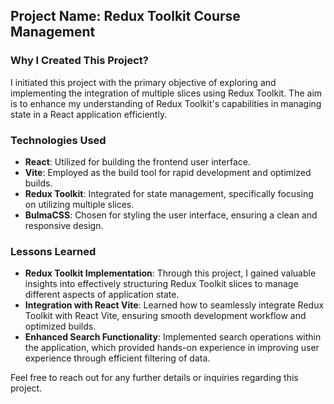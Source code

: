 ## Project Name: Redux Toolkit Course Management

### Why I Created This Project?

I initiated this project with the primary objective of exploring and implementing the integration of multiple slices using Redux Toolkit. The aim is to enhance my understanding of Redux Toolkit's capabilities in managing state in a React application efficiently.

### Technologies Used

- **React**: Utilized for building the frontend user interface.
- **Vite**: Employed as the build tool for rapid development and optimized builds.
- **Redux Toolkit**: Integrated for state management, specifically focusing on utilizing multiple slices.
- **BulmaCSS**: Chosen for styling the user interface, ensuring a clean and responsive design.

### Lessons Learned

- **Redux Toolkit Implementation**: Through this project, I gained valuable insights into effectively structuring Redux Toolkit slices to manage different aspects of application state.
- **Integration with React Vite**: Learned how to seamlessly integrate Redux Toolkit with React Vite, ensuring smooth development workflow and optimized builds.
- **Enhanced Search Functionality**: Implemented search operations within the application, which provided hands-on experience in improving user experience through efficient filtering of data.

Feel free to reach out for any further details or inquiries regarding this project.

